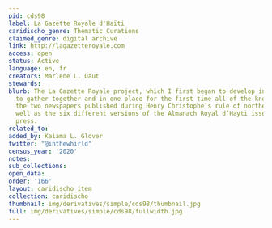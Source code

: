 ```yaml
---
pid: cds98
label: La Gazette Royale d'Haïti
caridischo_genre: Thematic Curations
claimed_genre: digital archive
link: http://lagazetteroyale.com
access: open
status: Active
language: en, fr
creators: Marlene L. Daut
stewards:
blurb: The La Gazette Royale project, which I first began to develop in 2014, is designed
  to gather together and in one place for the first time all of the known issues of
  the two newspapers published during Henry Christophe’s rule of northern Haiti, as
  well as the six different versions of the Almanach Royal d’Hayti issued by the royal
  press.
related_to:
added_by: Kaiama L. Glover
twitter: "@inthewhirld"
census_year: '2020'
notes:
sub_collections:
open_data:
order: '166'
layout: caridischo_item
collection: caridischo
thumbnail: img/derivatives/simple/cds98/thumbnail.jpg
full: img/derivatives/simple/cds98/fullwidth.jpg
---
```

